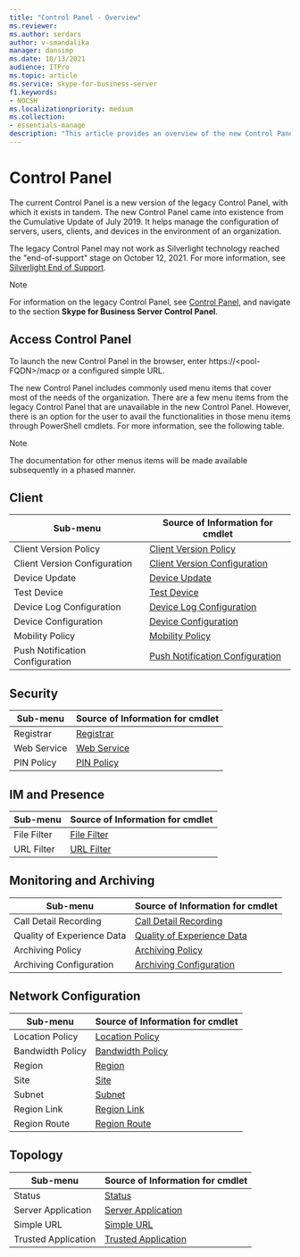 ```yaml
---
title: "Control Panel - Overview"
ms.reviewer: 
ms.author: serdars
author: v-smandalika
manager: dansimp
ms.date: 10/13/2021
audience: ITPro
ms.topic: article
ms.service: skype-for-business-server
f1.keywords:
- NOCSH
ms.localizationpriority: medium
ms.collection:
- essentials-manage
description: "This article provides an overview of the new Control Panel."
---
```


# Control Panel

The current Control Panel is a new version of the legacy Control Panel, with which it exists in tandem. The new Control Panel came into existence from the Cumulative Update of July 2019. It helps manage the configuration of servers, users, clients, and devices in the environment of an organization.

The legacy Control Panel may not work as Silverlight technology reached the "end-of-support" stage on October 12, 2021. For more information, see [Silverlight End of Support](https://support.microsoft.com/windows/silverlight-end-of-support-0a3be3c7-bead-e203-2dfd-74f0a64f1788).

> [!NOTE]
> For information on the legacy Control Panel, see [Control Panel](../SfbServer/management-tools/install-and-open-administrative-tools.md), and navigate to the section **Skype for Business Server Control Panel**.

## Access Control Panel

To launch the new Control Panel in the browser, enter https://&lt;pool-FQDN&gt;/macp or a configured simple URL.

The new Control Panel includes commonly used menu items that cover most of the needs of the organization. There are a few menu items from the legacy Control Panel that are unavailable in the new Control Panel. However, there is an option for the user to avail the functionalities in those menu items through PowerShell cmdlets. For more information, see the following table.

> [!NOTE]
> The documentation for other menus items will be made available subsequently in a phased manner.

## Client

|Sub-menu  |Source of Information for cmdlet  |
|---------|---------|
|Client Version Policy         |    [Client Version Policy](use-powershell-client-menu.md#client-version-policy)     |
|Client Version Configuration      |  [Client Version Configuration](use-powershell-client-menu.md#client-version-configuration)       |
|Device Update    | [Device Update](use-powershell-client-menu.md#device-update)        |
|Test Device     | [Test Device](use-powershell-client-menu.md#test-device)        |
|Device Log Configuration         |    [Device Log Configuration](use-powershell-client-menu.md#device-log-configuration)     |
|Device Configuration         |    [Device Configuration](use-powershell-client-menu.md#device-configuration)     |
|Mobility Policy         |    [Mobility Policy](use-powershell-client-menu.md#mobility-policy)     |
|Push Notification Configuration         |    [Push Notification Configuration](use-powershell-client-menu.md#push-notification-configuration)     |

## Security

|Sub-menu  |Source of Information for cmdlet  |
|---------|---------|
|Registrar         |    [Registrar](use-powershell-security-menu.md#registrar)     |
|Web Service      |  [Web Service](use-powershell-security-menu.md#web-service)       |
|PIN Policy    | [PIN Policy](use-powershell-security-menu.md#pin-policy)        |

## IM and Presence

|Sub-menu  |Source of Information for cmdlet  |
|---------|---------|
|File Filter         |    [File Filter](use-powershell-im-and-presence-menu.md#file-filter)     |
|URL Filter      |  [URL Filter](use-powershell-im-and-presence-menu.md#url-filter)       |

## Monitoring and Archiving

|Sub-menu  |Source of Information for cmdlet  |
|---------|---------|
|Call Detail Recording       |    [Call Detail Recording](use-powershell-monitoring-and-archiving-menu.md#call-detail-recording)     |
|Quality of Experience Data      |  [Quality of Experience Data](use-powershell-monitoring-and-archiving-menu.md#quality-of-experience-data)       |
|Archiving Policy       |    [Archiving Policy](use-powershell-monitoring-and-archiving-menu.md#archiving-policy)     |
|Archiving Configuration      |  [Archiving Configuration](use-powershell-monitoring-and-archiving-menu.md#archiving-configuration)       |

## Network Configuration

|Sub-menu  |Source of Information for cmdlet  |
|---------|---------|
|Location Policy       |    [Location Policy](use-powershell-network-configuration-menu.md#location-policy)     |
|Bandwidth Policy      |  [Bandwidth Policy](use-powershell-network-configuration-menu.md#bandwidth-policy)       |
|Region       |    [Region](use-powershell-network-configuration-menu.md#region)     |
|Site      |  [Site](use-powershell-network-configuration-menu.md#site)       |
|Subnet      |  [Subnet](use-powershell-network-configuration-menu.md#subnet)       |
|Region Link       |    [Region Link](use-powershell-network-configuration-menu.md#region-link)     |
|Region Route      |  [Region Route](use-powershell-network-configuration-menu.md#region-route)       |

## Topology

|Sub-menu  |Source of Information for cmdlet  |
|---------|---------|
|Status       |    [Status](use-powershell-topology-menu.md#status)     |
|Server Application      |  [Server Application](use-powershell-topology-menu.md#server-application)       |
|Simple URL       |    [Simple URL](use-powershell-topology-menu.md#simple-url)     |
|Trusted Application       |    [Trusted Application](use-powershell-topology-menu.md#trusted-application)     |
